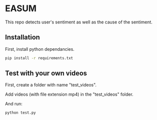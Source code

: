 # EASUM
This repo detects user's sentiment as well as the cause of the sentiment.

## Installation
First, install python dependancies.
```bash
pip install -r requirements.txt
```

## Test with your own videos
First, create a folder with name "test_videos".

Add videos (with file extension mp4) in the "test_videos" folder.

And run:
```bash
python test.py
```
